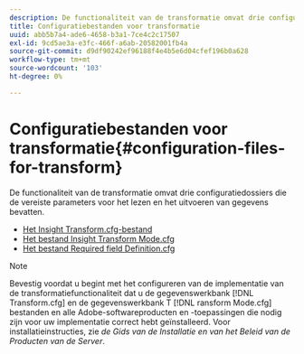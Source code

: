 ```yaml
---
description: De functionaliteit van de transformatie omvat drie configuratiedossiers die de vereiste parameters voor het lezen en het uitvoeren van gegevens bevatten.
title: Configuratiebestanden voor transformatie
uuid: abb5b7a4-ade6-4658-b3a1-7ce4c2c17507
exl-id: 9cd5ae3a-e3fc-466f-a6ab-20582001fb4a
source-git-commit: d9df90242ef96188f4e4b5e6d04cfef196b0a628
workflow-type: tm+mt
source-wordcount: '103'
ht-degree: 0%

---
```


# Configuratiebestanden voor transformatie{#configuration-files-for-transform}

De functionaliteit van de transformatie omvat drie configuratiedossiers die de vereiste parameters voor het lezen en het uitvoeren van gegevens bevatten.

* [Het Insight Transform.cfg-bestand](../../../../home/c-dataset-const-proc/c-transf-func/c-config-files-transf/t-ins-transf-file/t-ins-transf-file.md#task-857fc535ccdb4c39b763179efa4b0f13)
* [Het bestand Insight Transform Mode.cfg](../../../../home/c-dataset-const-proc/c-transf-func/c-config-files-transf/t-transf-mode-file.md#task-816c4723c08541898cd3449474dee3df)
* [Het bestand Required field Definition.cfg](../../../../home/c-dataset-const-proc/c-transf-func/c-config-files-transf/c-req-field-def-file.md#concept-3697c777c09049ccac0354962e7bb64c)

>[!NOTE]
>
>Bevestig voordat u begint met het configureren van de implementatie van de transformatiefunctionaliteit dat u de gegevenswerkbank [!DNL Transform.cfg] en de gegevenswerkbank T [!DNL ransform Mode.cfg] bestanden en alle Adobe-softwareproducten en -toepassingen die nodig zijn voor uw implementatie correct hebt geïnstalleerd. Voor installatieinstructies, zie *de Gids van de Installatie en van het Beleid van de Producten van de Server*.
